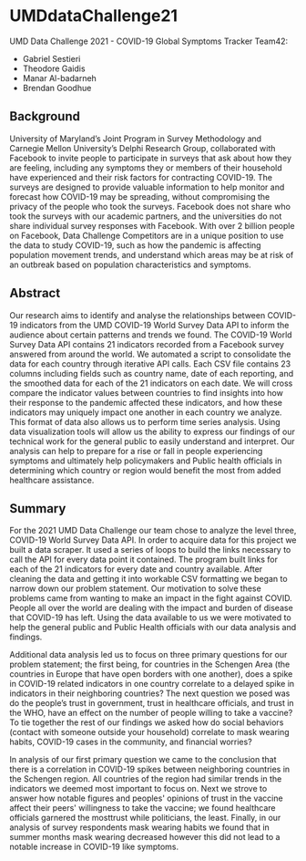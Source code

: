 # UMDdataChallenge21
UMD Data Challenge 2021 - COVID-19 Global Symptoms Tracker
Team42:
* Gabriel Sestieri
* Theodore Gaidis
* Manar Al-badarneh
* Brendan Goodhue

## Background
University of Maryland’s Joint Program in Survey Methodology and Carnegie Mellon
University’s Delphi Research Group, collaborated with Facebook to invite people
to participate in surveys that ask about how they are feeling, including any 
symptoms they or members of their household have experienced and their risk 
factors for contracting COVID-19. The surveys are designed to provide valuable
information to help monitor and forecast how COVID-19 may be spreading, 
without compromising the privacy of the people who took the surveys. Facebook
does not share who took the surveys with our academic partners, and the 
universities do not share individual survey responses with Facebook. With
over 2 billion people on Facebook, Data Challenge Competitors are in a 
unique position to use the data to study COVID-19, such as how the pandemic
is affecting population movement trends, and understand which areas may be
at risk of an outbreak based on population characteristics and symptoms. 


## Abstract
Our research aims to identify and analyse the relationships between COVID-19 
indicators from the UMD COVID-19 World Survey Data API to inform the audience 
about certain patterns and trends we found. The COVID-19 World Survey Data API
contains 21 indicators recorded from a Facebook survey answered from around the 
world. We automated a script to consolidate the data for each country through 
iterative API calls. Each CSV file contains 23 columns including fields such as
country name, date of each reporting, and the smoothed data for each of the 21 
indicators on each date.  We will cross compare the indicator values between 
countries to find insights into how their response to the pandemic affected 
these indicators, and how these indicators may uniquely impact one another in
each country we analyze. This format of data also allows us to perform time 
series analysis. Using data visualization tools will allow us the ability to 
express our findings of our technical work for the general public to easily 
understand and interpret. Our analysis can help to prepare for a rise or fall 
in people experiencing symptoms and ultimately help policymakers and Public 
health officials in determining which country or region would benefit the most
from added healthcare assistance.

## Summary
For the 2021 UMD Data Challenge our team chose to analyze the level three, 
COVID-19 World Survey Data API. In order to acquire data for this project we 
built a data scraper.  It used a series of loops to build the links necessary 
to call the API for every data point it contained.  The program built links for
each of the 21 indicators for every date and country available. After cleaning 
the data and getting it into workable CSV formatting we began to narrow down our 
problem statement. Our motivation to solve these problems came from wanting to
make an impact in the fight against COVID. People all over the world are dealing
with the impact and burden of disease that COVID-19 has left. Using the data
available to us we were motivated to help the general public and Public Health
officials with our data analysis and findings. 

Additional data analysis led us to focus on three primary questions for our problem
statement; the first being, for countries in the Schengen Area (the countries in
Europe that have open borders with one another), does a spike in COVID-19 related 
indicators in one country correlate to a delayed spike in indicators in their 
neighboring countries? The next question we posed was do the people’s trust in 
government, trust in healthcare officials, and trust in the WHO, have an effect
on the number of people willing to take a vaccine? To tie together the rest of 
our findings we asked how do social behaviors (contact with someone outside your
household) correlate to mask wearing habits, COVID-19 cases in the community, and financial worries?

In analysis of our first primary question we came to the conclusion that there is
a correlation in COVID-19 spikes between neighboring countries in the Schengen 
region. All countries of the region had similar trends in the indicators we deemed
most important to focus on. Next we strove to answer how notable figures and peoples'
opinions of trust in the vaccine affect their peers' willingness to take the vaccine;
we found healthcare officials garnered the mosttrust while politicians, the least. 
Finally, in our analysis of survey respondents mask wearing habits we found that
in summer months mask wearing decreased however this did not lead to a notable 
increase in COVID-19 like symptoms.

